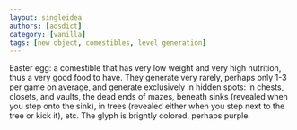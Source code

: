 ```yaml
---
layout: singleidea
authors: [aosdict]
category: [vanilla]
tags: [new object, comestibles, level generation]
---
```

Easter egg: a comestible that has very low weight and very high nutrition, thus
a very good food to have. They generate very rarely, perhaps only 1-3 per game
on average, and generate exclusively in hidden spots: in chests, closets, and
vaults, the dead ends of mazes, beneath sinks (revealed when you step onto the
sink), in trees (revealed either when you step next to the tree or kick it),
etc. The glyph is brightly colored, perhaps purple.
